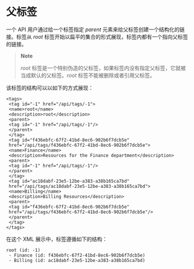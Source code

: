 # 父标签

一个 API 用户通过给一个标签指定 *parent*
元素来给父标签创建一个结构化的链接。标签从 *root*
标签开始以扁平的集合的形式展现，标签内都有一个指向父标签的链接。

> **Note**
>
> *root*
> 标签是一个特别伪造的父标签，如果标签内没有指定父标签，它就被当成默认的父标签。*root*
> 标签不能被删除或者引用父标签。

该标签的结构可以以如下的方式展现：

              
    <tags>
     <tag id="-1" href="/api/tags/-1">
     <name>root</name>
     <description>root</description>
     <parent>
     <tag id="-1" href="/api/tags/-1"/>
     </parent>
     </tag>
     <tag id="f436ebfc-67f2-41bd-8ec6-902b6f7dcb5e"
     href="/api/tags/f436ebfc-67f2-41bd-8ec6-902b6f7dcb5e">
     <name>Finance</name>
     <description>Resources for the Finance department</description>
     <parent>
     <tag id="-1" href="/api/tags/-1"/>
     </parent>
     </tag>
     <tag id="ac18dabf-23e5-12be-a383-a38b165ca7bd"
     href="/api/tags/ac18dabf-23e5-12be-a383-a38b165ca7bd">
     <name>Billing</name>
     <description>Billing Resources</description>
     <parent>
     <tag id="f436ebfc-67f2-41bd-8ec6-902b6f7dcb5e"
     href="/api/tags/f436ebfc-67f2-41bd-8ec6-902b6f7dcb5e"/>
     </parent>
     </tag>
    </tags>

            

在这个 XML 展示中，标签遵循如下的结构：

              
    root (id: -1)
     - Finance (id: f436ebfc-67f2-41bd-8ec6-902b6f7dcb5e)
     - Billing (id: ac18dabf-23e5-12be-a383-a38b165ca7bd)

            
